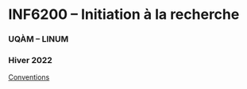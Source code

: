 # INF6200 – Initiation à la recherche

### UQÀM – LINUM

### Hiver 2022

[Conventions](guides/conventions.md)